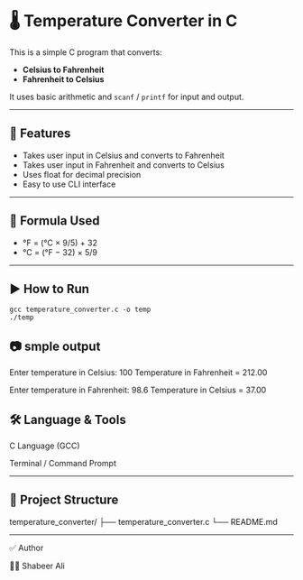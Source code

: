 
# 🌡️ Temperature Converter in C

This is a simple C program that converts:
- **Celsius to Fahrenheit**
- **Fahrenheit to Celsius**

It uses basic arithmetic and `scanf` / `printf` for input and output.

---

## 📌 Features
- Takes user input in Celsius and converts to Fahrenheit
- Takes user input in Fahrenheit and converts to Celsius
- Uses float for decimal precision
- Easy to use CLI interface

---

## 🧮 Formula Used

- °F = (°C × 9/5) + 32  
- °C = (°F − 32) × 5/9

---

## ▶️ How to Run

```
gcc temperature_converter.c -o temp
./temp
```
## 📷 smple output

Enter temperature in Celsius: 100
Temperature in Fahrenheit = 212.00

Enter temperature in Fahrenheit: 98.6
Temperature in Celsius = 37.00

## 🛠️ Language & Tools

C Language (GCC)

Terminal / Command Prompt



---

## 📂 Project Structure

temperature_converter/
├── temperature_converter.c
└── README.md


---

✅ Author

👨‍💻 Shabeer Ali
